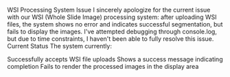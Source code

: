 WSI Processing System Issue
I sincerely apologize for the current issue with our WSI (Whole Slide Image) processing system: after uploading WSI files, the system shows no error and indicates successful segmentation, but fails to display the images. I've attempted debugging through console.log, but due to time constraints, I haven't been able to fully resolve this issue.
Current Status
The system currently:

Successfully accepts WSI file uploads
Shows a success message indicating completion
Fails to render the processed images in the display area
